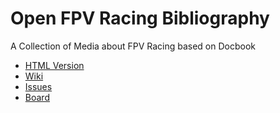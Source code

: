# Open FPV Racing Bibliography

A Collection of Media about FPV Racing based on Docbook

* [HTML Version](/Open-FPV-Racing-Bibliography.html)
* [Wiki](./wiki/Open-FPV-Racing-Bibliography)
* [Issues](./issues)
* [Board](./projects/1)
